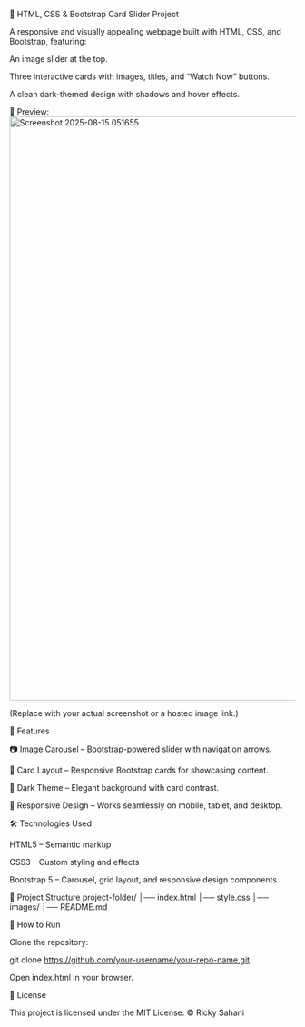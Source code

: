 🌿 HTML, CSS & Bootstrap Card Slider Project

A responsive and visually appealing webpage built with HTML, CSS, and Bootstrap, featuring:

An image slider at the top.

Three interactive cards with images, titles, and “Watch Now” buttons.

A clean dark-themed design with shadows and hover effects.

📸 Preview: <img width="1919" height="1028" alt="Screenshot 2025-08-15 051655" src="https://github.com/user-attachments/assets/8f0fb490-a4bc-4681-8736-019cdef547a3" />



(Replace with your actual screenshot or a hosted image link.)

🚀 Features

📷 Image Carousel – Bootstrap-powered slider with navigation arrows.

🎴 Card Layout – Responsive Bootstrap cards for showcasing content.

🎨 Dark Theme – Elegant background with card contrast.

📱 Responsive Design – Works seamlessly on mobile, tablet, and desktop.

🛠️ Technologies Used

HTML5 – Semantic markup

CSS3 – Custom styling and effects

Bootstrap 5 – Carousel, grid layout, and responsive design components

📂 Project Structure
project-folder/
│── index.html
│── style.css
│── images/
│── README.md

📌 How to Run

Clone the repository:

git clone https://github.com/your-username/your-repo-name.git


Open index.html in your browser.

📄 License

This project is licensed under the MIT License.
© Ricky Sahani
